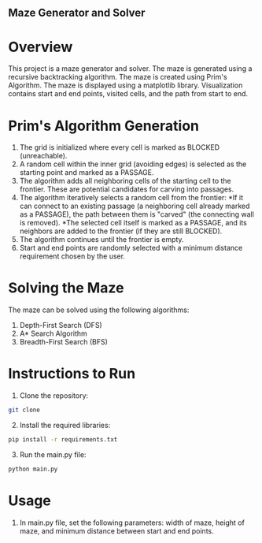 ## Maze Generator and Solver

# Overview
This project is a maze generator and solver. The maze is generated using a recursive backtracking algorithm.
The maze is created using Prim's Algorithm. The maze is displayed using a matplotlib library.
Visualization contains start and end points, visited cells, and the path from start to end.

# Prim's Algorithm Generation
1) The grid is initialized where every cell is marked as BLOCKED (unreachable).
2) A random cell within the inner grid (avoiding edges) is selected as the starting point and marked as a PASSAGE.
3) The algorithm adds all neighboring cells of the starting cell to the frontier.
   These are potential candidates for carving into passages.
4) The algorithm iteratively selects a random cell from the frontier:
*If it can connect to an existing passage (a neighboring cell already marked as a PASSAGE),
the path between them is "carved" (the connecting wall is removed). 
*The selected cell itself is marked as a PASSAGE, and its neighbors are added to the frontier (if they are still BLOCKED).
5) The algorithm continues until the frontier is empty.
6) Start and end points are randomly selected with a minimum distance requirement chosen by the user.

# Solving the Maze
The maze can be solved using the following algorithms:
1) Depth-First Search (DFS)
2) A* Search Algorithm
3) Breadth-First Search (BFS)

# Instructions to Run
1) Clone the repository:
```bash
git clone
```
2) Install the required libraries:
```bash
pip install -r requirements.txt
```
3) Run the main.py file:
```bash
python main.py
```

# Usage
1) In main.py file, set the following parameters:
width of maze, height of maze, and minimum distance between start and end points.